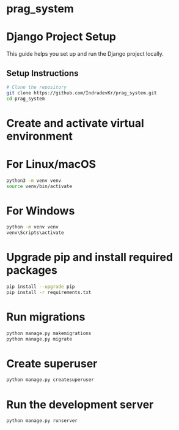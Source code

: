 # prag_system
# Django Project Setup

This guide helps you set up and run the Django project locally.

## Setup Instructions

```bash
# Clone the repository
git clone https://github.com/IndradevKr/prag_system.git
cd prag_system
```
# Create and activate virtual environment
# For Linux/macOS
```bash
python3 -m venv venv
source venv/bin/activate
```

# For Windows
```bash
python -m venv venv
venv\Scripts\activate
```

# Upgrade pip and install required packages
```bash
pip install --upgrade pip
pip install -r requirements.txt
```

# Run migrations
```bash
python manage.py makemigrations
python manage.py migrate
```

# Create superuser
```bash
python manage.py createsuperuser
```

# Run the development server
```bash
python manage.py runserver
```